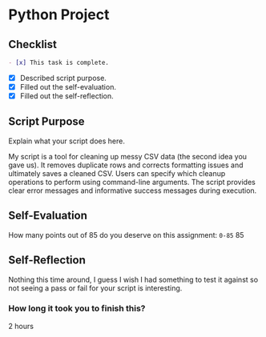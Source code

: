 # Python Project

## Checklist

```md
- [x] This task is complete.
```

- [x] Described script purpose.
- [x] Filled out the self-evaluation.
- [x] Filled out the self-reflection.

## Script Purpose

Explain what your script does here.

My script is a tool for cleaning up messy CSV data (the second idea you gave us). It removes duplicate rows and corrects formatting issues and ultimately saves a cleaned CSV. Users can specify which cleanup operations to perform using command-line arguments. The script provides clear error messages and informative success messages during execution.

## Self-Evaluation

How many points out of 85 do you deserve on this assignment: `0-85`
85
## Self-Reflection
<!-- What did you learn that you found interesting -->
Nothing this time around, I guess I wish I had something to test it against so not seeing a pass or fail for your script is interesting.
### How long it took you to finish this?
2 hours